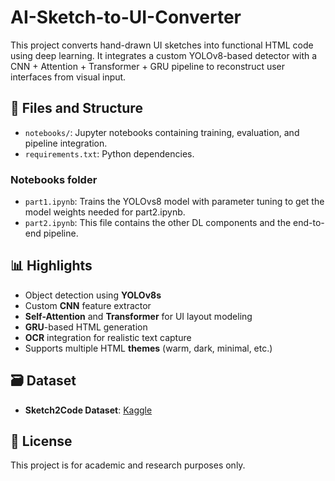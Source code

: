 # AI-Sketch-to-UI-Converter

This project converts hand-drawn UI sketches into functional HTML code using deep learning. It integrates a custom YOLOv8-based detector with a CNN + Attention + Transformer + GRU pipeline to reconstruct user interfaces from visual input.

## 📁 Files and Structure

- `notebooks/`: Jupyter notebooks containing training, evaluation, and pipeline integration.
- `requirements.txt`: Python dependencies.

### Notebooks folder

- `part1.ipynb`: Trains the YOLOvs8 model with parameter tuning to get the model weights needed for part2.ipynb.
- `part2.ipynb`: This file contains the other DL components and the end-to-end pipeline.

## 📊 Highlights

- Object detection using **YOLOv8s**
- Custom **CNN** feature extractor
- **Self-Attention** and **Transformer** for UI layout modeling
- **GRU**-based HTML generation
- **OCR** integration for realistic text capture
- Supports multiple HTML **themes** (warm, dark, minimal, etc.)

## 🗃 Dataset

- **Sketch2Code Dataset**: [Kaggle](https://www.kaggle.com/datasets/vshantam/sketch2code)

## 📄 License

This project is for academic and research purposes only.
